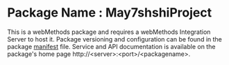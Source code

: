 # Package Name : May7shshiProject
This is a webMethods package and requires a webMethods Integration Server to host it. Package versioning and configuration can be found in the package [manifest](./May7shshiProject/manifest.v3) file. Service and API documentation is available on the package's home page http://&lt;server&gt;:&lt;port&gt;/&lt;packagename>.